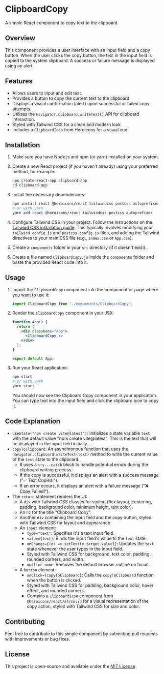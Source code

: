 # ClipboardCopy

A simple React component to copy text to the clipboard.

## Overview

This component provides a user interface with an input field and a copy button. When the user clicks the copy button, the text in the input field is copied to the system clipboard. A success or failure message is displayed using an alert.

## Features

-   Allows users to input and edit text.
-   Provides a button to copy the current text to the clipboard.
-   Displays a visual confirmation (alert) upon successful or failed copy attempts.
-   Utilizes the `navigator.clipboard.writeText()` API for clipboard interaction.
-   Styled with Tailwind CSS for a clean and modern look.
-   Includes a `ClipboardIcon` from Heroicons for a visual cue.

## Installation

1.  Make sure you have Node.js and npm (or yarn) installed on your system.
2.  Create a new React project (if you haven't already) using your preferred method, for example:

    ```bash
    npx create-react-app clipboard-app
    cd clipboard-app
    ```

3.  Install the necessary dependencies:

    ```bash
    npm install react @heroicons/react tailwindcss postcss autoprefixer
    # or with yarn
    yarn add react @heroicons/react tailwindcss postcss autoprefixer
    ```

4.  Configure Tailwind CSS in your project. Follow the instructions on the [Tailwind CSS installation guide](https://tailwindcss.com/docs/installation). This typically involves modifying your `tailwind.config.js` and `postcss.config.js` files, and adding the Tailwind directives to your main CSS file (e.g., `index.css` or `App.css`).

5.  Create a `components` folder in your `src` directory (if it doesn't exist).
6.  Create a file named `ClipboardCopy.js` inside the `components` folder and paste the provided React code into it.

## Usage

1.  Import the `ClipboardCopy` component into the component or page where you want to use it:

    ```jsx
    import ClipboardCopy from './components/ClipboardCopy';
    ```

2.  Render the `ClipboardCopy` component in your JSX:

    ```jsx
    function App() {
      return (
        <div className="App">
          <ClipboardCopy />
        </div>
      );
    }

    export default App;
    ```

3.  Run your React application:

    ```bash
    npm start
    # or with yarn
    yarn start
    ```

    You should now see the Clipboard Copy component in your application. You can type text into the input field and click the clipboard icon to copy it.

## Code Explanation

-   `useState("npm create vite@latest")`: Initializes a state variable `text` with the default value "npm create vite@latest". This is the text that will be displayed in the input field initially.
-   `copyToClipboard`: An asynchronous function that uses the `navigator.clipboard.writeText(text)` method to write the current value of the `text` state to the clipboard.
    -   It uses a `try...catch` block to handle potential errors during the clipboard writing process.
    -   If the copy is successful, it displays an alert with a success message ("✅ Text Copied!").
    -   If an error occurs, it displays an alert with a failure message ("❌ Copy Failed!").
-   The `return` statement renders the UI:
    -   A `div` with Tailwind CSS classes for styling (flex layout, centering, padding, background color, minimum height, text color).
    -   An `h2` for the title "Clipboard Copy".
    -   Another `div` containing the input field and the copy button, styled with Tailwind CSS for layout and appearance.
    -   An `input` element:
        -   `type="text"`: Specifies it's a text input field.
        -   `value={text}`: Binds the input field's value to the `text` state.
        -   `onChange={(e) => setText(e.target.value)}`: Updates the `text` state whenever the user types in the input field.
        -   Styled with Tailwind CSS for background, text color, padding, rounded corners, and width.
        -   `outline-none`: Removes the default browser outline on focus.
    -   A `button` element:
        -   `onClick={copyToClipboard}`: Calls the `copyToClipboard` function when the button is clicked.
        -   Styled with Tailwind CSS for padding, background color, hover effect, and rounded corners.
        -   Contains a `ClipboardIcon` component from `@heroicons/react/24/solid` for a visual representation of the copy action, styled with Tailwind CSS for size and color.

## Contributing

Feel free to contribute to this simple component by submitting pull requests with improvements or bug fixes.

## License

This project is open-source and available under the [MIT License](LICENSE).
